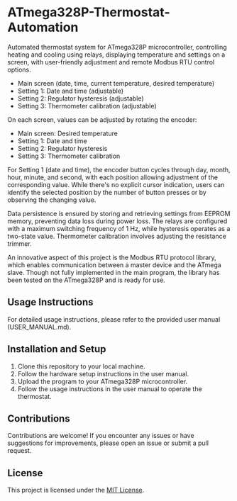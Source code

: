 # ATmega328P-Thermostat-Automation
Automated thermostat system for ATmega328P microcontroller, controlling heating and cooling using relays, displaying temperature and settings on a screen, with user-friendly adjustment and remote Modbus RTU control options.

- Main screen (date, time, current temperature, desired temperature)
- Setting 1: Date and time (adjustable)
- Setting 2: Regulator hysteresis (adjustable)
- Setting 3: Thermometer calibration (adjustable)

On each screen, values can be adjusted by rotating the encoder:

- Main screen: Desired temperature
- Setting 1: Date and time
- Setting 2: Regulator hysteresis
- Setting 3: Thermometer calibration

For Setting 1 (date and time), the encoder button cycles through day, month, hour, minute, and second, with each position allowing adjustment of the corresponding value. While there's no explicit cursor indication, users can identify the selected position by the number of button presses or by observing the changing value.

Data persistence is ensured by storing and retrieving settings from EEPROM memory, preventing data loss during power loss. The relays are configured with a maximum switching frequency of 1 Hz, while hysteresis operates as a two-state value. Thermometer calibration involves adjusting the resistance trimmer.

An innovative aspect of this project is the Modbus RTU protocol library, which enables communication between a master device and the ATmega slave. Though not fully implemented in the main program, the library has been tested on the ATmega328P and is ready for use.

## Usage Instructions

For detailed usage instructions, please refer to the provided user manual (USER_MANUAL.md).

## Installation and Setup

1. Clone this repository to your local machine.
2. Follow the hardware setup instructions in the user manual.
3. Upload the program to your ATmega328P microcontroller.
4. Follow the usage instructions in the user manual to operate the thermostat.

## Contributions

Contributions are welcome! If you encounter any issues or have suggestions for improvements, please open an issue or submit a pull request.

## License

This project is licensed under the [MIT License](LICENSE).

